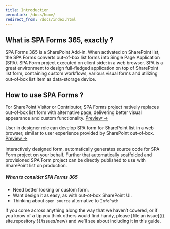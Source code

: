 ```yaml
---
title: Introduction
permalink: /docs/home/
redirect_from: /docs/index.html
---
```


## What is SPA Forms 365, exactly ?

SPA Forms 365 is a SharePoint Add-in. When activated on SharePoint list, the SPA Forms converts out-of-box list forms into Single Page Application (SPA). SPA Form project executed on client side: in a web browser. SPA is a great environment to design full-fledged application on top of SharePoint list form, containing custom workflows, various visual forms and utilizing out-of-box list item as data-storage device.  

## How to use SPA Forms ?

For SharePoint Visitor or Contributor, SPA Forms project natively replaces out-of-box list form with alternative page, delivering better visual appearance and custom functionality. [Preview &rarr;](/docs/usage/#runtime)

User in designer role can develop SPA form for SharePoint list in a web browser, similar to user experience provided by SharePoint out-of-box. [Preview &rarr;](/docs/designer-content/#placingcomponents)
<br/>
<br/>
Interactively designed form, automatically generates source code for SPA Form project on your behalf. Further that automatically scaffolded and provisioned SPA Form project can be directly published to use with SharePoint list on production.  


<div class="note info">
  <h5>When to consider SPA Forms 365</h5>
  <ul>
    <li>Need better looking or custom form.</li>
    <li>Want design it as easy, as with out-ot-box SharePoint UI.</li>
    <li>Thinking about <code>open source</code> alternative to <code>InfoPath</code></li>
  </ul>
</div>

If you come across anything along the way that we haven’t covered, or if you
know of a tip you think others would find handy, please [file an
issue]({{ site.repository }}/issues/new) and we’ll see about
including it in this guide.
